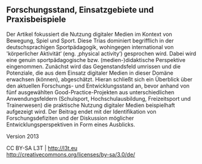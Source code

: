 ## Forschungsstand, Einsatzgebiete und Praxisbeispiele

Der Artikel fokussiert die Nutzung digitaler Medien im Kontext von Bewegung, Spiel und Sport. Diese Trias dominiert begrifflich in der deutschsprachigen Sportpädagogik, wohingegen international von 'körperlicher Aktivität‘ (eng. ‚physical activity‘) gesprochen wird. Dabei wird eine genuin sportpädagogische bzw. (medien-)didaktische Perspektive eingenommen. Zunächst wird das Gegenstandsfeld umrissen und die Potenziale, die aus dem Einsatz digitaler Medien in dieser Domäne erwachsen (können), abgeschätzt. Hieran schließt sich ein Überblick über den aktuellen Forschungs- und Entwicklungsstand an, bevor anhand von fünf ausgewählten Good-Practice-Projekten aus unterschiedlichen Anwendungsfeldern (Schulsport, Hochschulausbildung, Freizeitsport und Trainerwesen) die praktische Nutzung digitaler Medien beispielhaft aufgezeigt wird. Der Beitrag endet mit der Identifikation von Forschungsdefiziten und der Diskussion möglicher Entwicklungsperspektiven in Form eines Ausblicks.


Version 2013

CC BY-SA L3T | http://l3t.eu  
http://creativecommons.org/licenses/by-sa/3.0/de/

